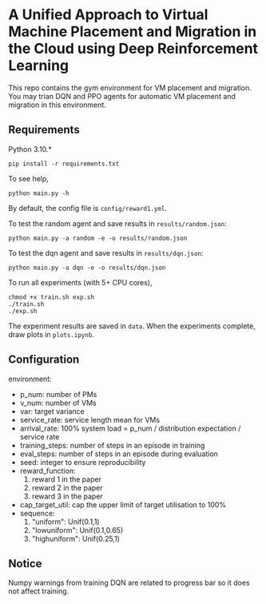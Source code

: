 # A Unified Approach to Virtual Machine Placement and Migration in the Cloud using Deep Reinforcement Learning

This repo contains the gym environment for VM placement and migration. You may trian DQN and PPO agents for automatic VM placement and migration in this environment.

## Requirements

Python 3.10.*

```shell
pip install -r requirements.txt
```

To see help,

```shell
python main.py -h
```

By default, the config file is `config/reward1.yml`.

To test the random agent and save results in `results/random.json`:

```shell
python main.py -a random -e -o results/random.json
```

To test the dqn agent and save results in `results/dqn.json`:

```shell
python main.py -a dqn -e -o results/dqn.json
```

To run all experiments (with 5+ CPU cores),

```shell
chmod +x train.sh exp.sh
./train.sh
./exp.sh
```

The experiment results are saved in `data`. When the experiments complete, draw plots in `plots.ipynb`.

## Configuration

environment:

- p_num: number of PMs
- v_num: number of VMs
- var: target variance
- service_rate: service length mean for VMs
- arrival_rate: 100% system load = p_num / distribution expectation / service rate
- training_steps: number of steps in an episode in training
- eval_steps: number of steps in an episode during evaluation
- seed: integer to ensure reproducibility
- reward_function:
    1. reward 1 in the paper
    2. reward 2 in the paper
    3. reward 3 in the paper
- cap_target_util: cap the upper limit of target utilisation to 100%
- sequence:
    1. "uniform": Unif(0.1,1)
    2. "lowuniform": Unif(0.1,0.65)
    3. "highuniform": Unif(0.25,1)

## Notice

Numpy warnings from training DQN are related to progress bar so it does not affect training.